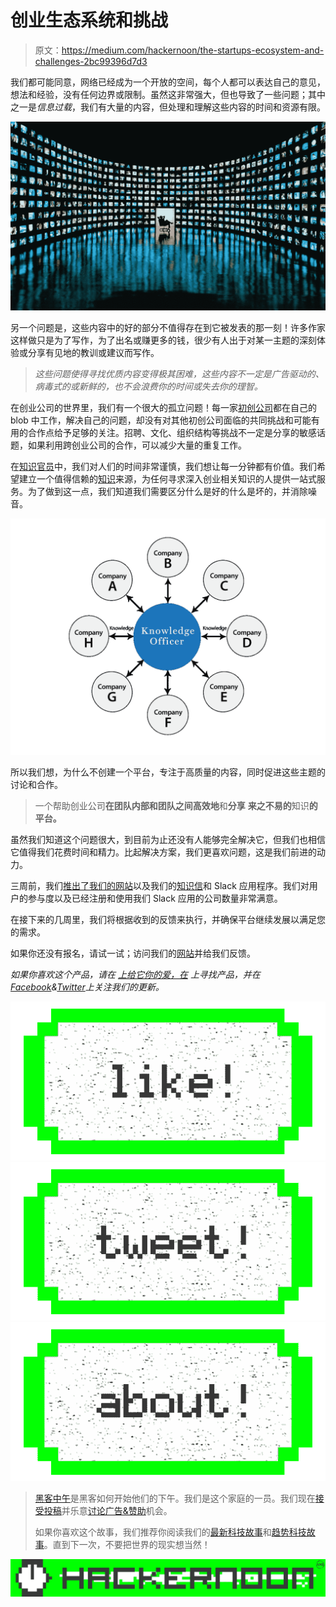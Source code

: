# 创业生态系统和挑战

> 原文：<https://medium.com/hackernoon/the-startups-ecosystem-and-challenges-2bc99396d7d3>

我们都可能同意，网络已经成为一个开放的空间，每个人都可以表达自己的意见，想法和经验，没有任何边界或限制。虽然这非常强大，但也导致了一些问题；其中之一是*信息过载*，我们有大量的内容，但处理和理解这些内容的时间和资源有限。

![](img/03bf93c92bf22cd7d2342caa77012a2a.png)

另一个问题是，这些内容中的好的部分不值得存在到它被发表的那一刻！许多作家这样做只是为了写作，为了出名或赚更多的钱，很少有人出于对某一主题的深刻体验或分享有见地的教训或建议而写作。

> *这些问题使得寻找优质内容变得极其困难，这些内容不一定是广告驱动的、病毒式的或新鲜的，也不会浪费你的时间或失去你的理智。*

在创业公司的世界里，我们有一个很大的孤立问题！每一家[初创公司](https://hackernoon.com/tagged/startup)都在自己的 blob 中工作，解决自己的问题，却没有对其他初创公司面临的共同挑战和可能有用的合作点给予足够的关注。招聘、文化、组织结构等挑战不一定是分享的敏感话题，如果利用跨创业公司的合作，可以减少大量的重复工作。

在[知识官员](http://knowledgeofficer.com)中，我们对人们的时间非常谨慎，我们想让每一分钟都有价值。我们希望建立一个值得信赖的[知识](https://hackernoon.com/tagged/knowledge)来源，为任何寻求深入创业相关知识的人提供一站式服务。为了做到这一点，我们知道我们需要区分什么是好的什么是坏的，并消除噪音。

![](img/041405640de4ad874556304551d36ac8.png)

所以我们想，为什么不创建一个平台，专注于高质量的内容，同时促进这些主题的讨论和合作。

> 一个帮助创业公司**在团队内部和团队之间高效地**和**分享** **来之不易的**知识**的平台。**

虽然我们知道这个问题很大，到目前为止还没有人能够完全解决它，但我们也相信它值得我们花费时间和精力。比起解决方案，我们更喜欢问题，这是我们前进的动力。

三周前，我们[推出了我们的网站](https://hackernoon.com/the-knowledge-officer-is-now-live-908422a4175f)以及我们的[知识信](https://hackernoon.com/rip-newsletters-and-welcome-knowledge-letters-9ccda9c4ab4d)和 Slack 应用程序。我们对用户的参与度以及已经注册和使用我们 Slack 应用的公司数量非常满意。

在接下来的几周里，我们将根据收到的反馈来执行，并确保平台继续发展以满足您的需求。

如果你还没有报名，请试一试；访问我们的[网站](http://knowledgeofficer.com)并给我们反馈。

*如果你喜欢这个产品，请在* [*上给它你的爱，在*](http://producthunt.com/posts/knowledge-officer/) *上寻找产品，并在*[*Facebook*](https://www.facebook.com/knowledgeofficer/)*&*[*Twitter*](https://twitter.com/ko_platform)*上关注我们的更新。*

[![](img/50ef4044ecd4e250b5d50f368b775d38.png)](http://bit.ly/HackernoonFB)[![](img/979d9a46439d5aebbdcdca574e21dc81.png)](https://goo.gl/k7XYbx)[![](img/2930ba6bd2c12218fdbbf7e02c8746ff.png)](https://goo.gl/4ofytp)

> [黑客中午](http://bit.ly/Hackernoon)是黑客如何开始他们的下午。我们是这个家庭的一员。我们现在[接受投稿](http://bit.ly/hackernoonsubmission)并乐意[讨论广告&赞助](mailto:partners@amipublications.com)机会。
> 
> 如果你喜欢这个故事，我们推荐你阅读我们的[最新科技故事](http://bit.ly/hackernoonlatestt)和[趋势科技故事](https://hackernoon.com/trending)。直到下一次，不要把世界的现实想当然！

![](img/be0ca55ba73a573dce11effb2ee80d56.png)